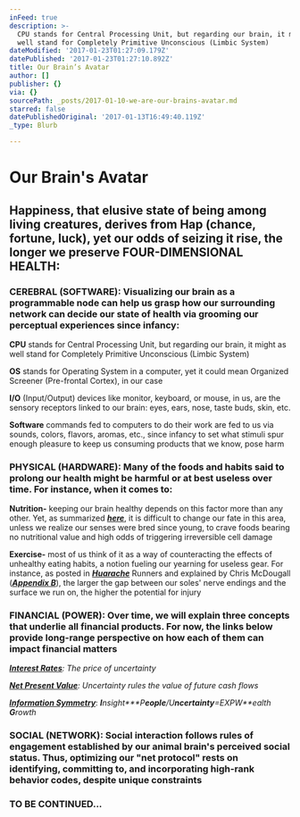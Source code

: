 ```yaml
---
inFeed: true
description: >-
  CPU stands for Central Processing Unit, but regarding our brain, it might as
  well stand for Completely Primitive Unconscious (Limbic System)
dateModified: '2017-01-23T01:27:09.179Z'
datePublished: '2017-01-23T01:27:10.892Z'
title: Our Brain’s Avatar
author: []
publisher: {}
via: {}
sourcePath: _posts/2017-01-10-we-are-our-brains-avatar.md
starred: false
datePublishedOriginal: '2017-01-13T16:49:40.119Z'
_type: Blurb

---
```

# **Our Brain's Avatar**

## **Happiness, that elusive state of being among living creatures, derives from Hap (chance, fortune, luck), yet our odds of seizing it rise, the longer we preserve FOUR-DIMENSIONAL HEALTH:**

### CEREBRAL (SOFTWARE): Visualizing our brain as a programmable node can help us grasp how our surrounding network can decide our state of health via grooming our perceptual experiences since infancy:

**CPU** stands for Central Processing Unit, but regarding our brain, it might as well stand for Completely Primitive Unconscious (Limbic System)

**OS** stands for Operating System in a computer, yet it could mean Organized Screener (Pre-frontal Cortex), in our case

**I/O** (Input/Output) devices like monitor, keyboard, or mouse, in us, are the sensory receptors linked to our brain: eyes, ears, nose, taste buds, skin, etc.

**Software** commands fed to computers to do their work are fed to us via sounds, colors, flavors, aromas, etc., since infancy to set what stimuli spur enough pleasure to keep us consuming products that we know, pose harm

### PHYSICAL (HARDWARE): Many of the foods and habits said to prolong our health might be harmful or at best useless over time. For instance, when it comes to:

**Nutrition-** keeping our brain healthy depends on this factor more than any other. Yet, as summarized _**[here][0]**_, it is difficult to change our fate in this area, unless we realize our senses were bred since young, to crave foods bearing no nutritional value and high odds of triggering irreversible cell damage

**Exercise-** most of us think of it as a way of counteracting the effects of unhealthy eating habits, a notion fueling our yearning for useless gear. For instance, as posted in _**[Huarache][1]**_ Runners and explained by Chris McDougall (_**[Appendix B][0]**_), the larger the gap between our soles' nerve endings and the surface we run on, the higher the potential for injury

### FINANCIAL (POWER): Over time, we will explain three concepts that underlie all financial products. For now, the links below provide long-range perspective on how each of them can impact financial matters

_**[Interest Rates][2]**: The price of uncertainty_

_**[Net Present Value][3]**: Uncertainty rules the value of future cash flows_

_**[Information Symmetry][4]**_: _**I**nsight**\*P**eople**/U**ncertainty**=EXPW**ealth **G**rowth_

### SOCIAL (NETWORK): Social interaction follows rules of engagement established by our animal brain's perceived social status. Thus, optimizing our "net protocol" rests on identifying, committing to, and incorporating high-rank behavior codes, despite unique constraints

### TO BE CONTINUED...

[0]: http://www.infoasy.com/2016/07/hack-matrix_29.html
[1]: https://www.strava.com/clubs/huarache-runners
[2]: http://sequoian.com/wp-content/uploads/2015/12/The_Fixed-Income_Mother_of_All_Bubbles_E.pdf
[3]: http://sequoian.com/wp-content/uploads/2016/10/The-Discount-Rate-Pyramid-Scheme-2.0.pdf
[4]: http://sequoian.com/wp-content/uploads/2015/12/INCLUSIVE_CAPITALISM_SPRINGS_FROM_INFOR.pdf